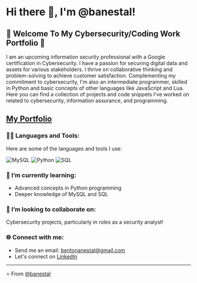 # Hi there 👋, I'm @banestal!

## 🚀 Welcome To My Cybersecurity/Coding Work Portfolio 🚀

I am an upcoming information security professional with a Google certification in Cybersecurity. I have a passion for securing digital data and assets for various stakeholders. I thrive on collaborative thinking and problem-solving to achieve customer satisfaction. Complementing my commitment to cybersecurity, I'm also an intermediate programmer, skilled in Python and basic concepts of other languages like JavaScript and Lua. Here you can find a collection of projects and code snippets I've worked on related to cybersecurity, information assurance, and programming.

## [My Portfolio](https://github.com/banestal/banestal)

### 👨‍💻 Languages and Tools:

Here are some of the languages and tools I use:

![MySQL](https://img.shields.io/badge/-MySQL-333333?style=flat&logo=mysql)
![Python](https://img.shields.io/badge/-Python-333333?style=flat&logo=python)
![SQL](https://img.shields.io/badge/-SQL-333333?style=flat&logo=sql)

### 🌱 I’m currently learning: 

- Advanced concepts in Python programming
- Deeper knowledge of MySQL and SQL

### 💞️ I’m looking to collaborate on: 

Cybersecurity projects, particularly in roles as a security analyst!

### 🌐 Connect with me:

- Send me an email: [bentonanestal@gmail.com](mailto:bentonanestal@gmail.com)
- Let's connect on [LinkedIn](https://www.linkedin.com/in/banestal)

---
⭐️ From [@banestal](https://github.com/banestal)

<!---
banestal/banestal is a ✨ special ✨ repository because its `README.md` (this file) appears on your GitHub profile.
You can click the Preview link to take a look at your changes.
--->
